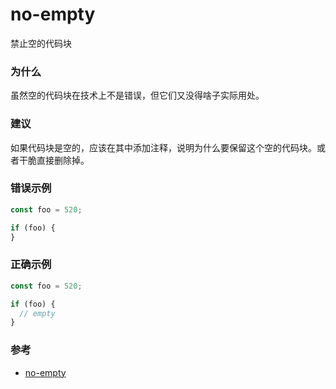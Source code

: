 # no-empty

禁止空的代码块

### 为什么

虽然空的代码块在技术上不是错误，但它们又没得啥子实际用处。

### 建议

如果代码块是空的，应该在其中添加注释，说明为什么要保留这个空的代码块。或者干脆直接删除掉。

### 错误示例

```js
const foo = 520;

if (foo) {
}
```

### 正确示例

```js
const foo = 520;

if (foo) {
  // empty
}
```

### 参考

- [no-empty](https://eslint.org/docs/rules/no-empty)
